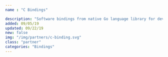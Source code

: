 ```yaml
---
name : "C Bindings"

description: "Software bindings from native Go language library for developing applications in C"
added: 09/05/19
updated: 09/22/19
new: false
img: "/img/partners/c-binding.svg"
class: "partner"
categories: "Bindings"
---
```

